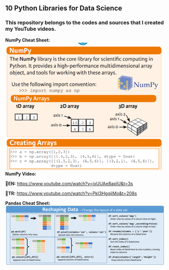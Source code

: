 ## 10 Python Libraries for Data Science
### This repository belongs to the codes and sources that I created my YouTube videos.


**NumPy Cheat Sheet:** ![NumPy](images/numpy.png "NumPy Cheat Sheet")
**NumPy Video:** 

🔔**EN:** https://www.youtube.com/watch?v=ixUUAe8apIU&t=3s 

🔔**TR:** https://www.youtube.com/watch?v=PkI3HgqiiMo&t=208s

**Pandas Cheat Sheet:** ![NumPy](images/pandas.png "NumPy Cheat Sheet")